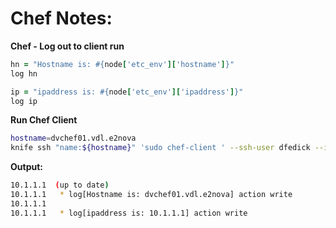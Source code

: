# Chef Notes:


**Chef - Log out to client run**

```ruby
hn = "Hostname is: #{node['etc_env']['hostname']}"
log hn

ip = "ipaddress is: #{node['etc_env']['ipaddress']}"
log ip
```

**Run Chef Client**

```bash
hostname=dvchef01.vdl.e2nova
knife ssh "name:${hostname}" 'sudo chef-client ' --ssh-user dfedick --identity-file ~/.ssh/id_rsa  --attribute ipaddress

```

**Output:**
```bash
10.1.1.1  (up to date)
10.1.1.1   * log[Hostname is: dvchef01.vdl.e2nova] action write
10.1.1.1
10.1.1.1   * log[ipaddress is: 10.1.1.1] action write
```
